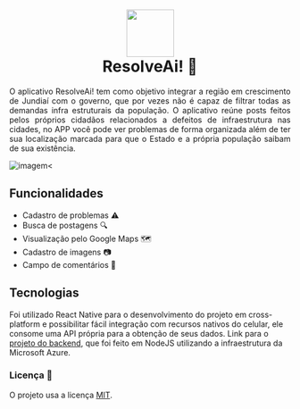 <h1 align="center">
	<img src="https://i.imgur.com/yQztMun.png" height="85" />
	<br>
	ResolveAi! 📱
</h1>

<p align="justify">
	O aplicativo ResolveAi! tem como objetivo integrar a região em crescimento de Jundiaí com o governo, que por vezes não é capaz de filtrar todas as demandas infra estruturais da população. O aplicativo reúne posts feitos pelos próprios cidadãos relacionados a defeitos de infraestrutura nas cidades, no APP você pode ver problemas de forma organizada além de ter sua localização marcada para que o Estado e a própria população saibam de sua existência.
</p>

 ![imagem<](https://i.imgur.com/gqbMCIW.png)

## Funcionalidades
- Cadastro de problemas :warning:
- Busca de postagens :mag:
- Visualização pelo Google Maps :world_map:
- Cadastro de imagens :camera:
- Campo de comentários :speech_balloon:


##  Tecnologias
Foi utilizado React Native para o desenvolvimento do projeto em cross-platform e possibilitar fácil integração com recursos nativos do celular, ele consome uma API própria para a obtenção de seus dados. Link para o [projeto do backend], que foi feito em NodeJS utilizando a infraestrutura da Microsoft Azure.

### Licença :page_with_curl:
O projeto usa a licença [MIT].

[projeto do backend]:  <https://github.com/Lemon42/resolve-ai-backend>
[MIT]:  <https://github.com/Lemon42/resolve-ai-mobile/blob/main/LICENSE.txt>
